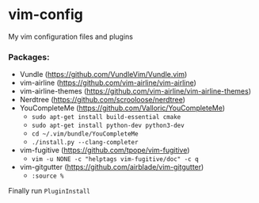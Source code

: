 # vim-config
My vim configuration files and plugins

### Packages:
+ Vundle (https://github.com/VundleVim/Vundle.vim)
+ vim-airline (https://github.com/vim-airline/vim-airline)
+ vim-airline-themes (https://github.com/vim-airline/vim-airline-themes)
+ Nerdtree (https://github.com/scrooloose/nerdtree)
+ YouCompleteMe (https://github.com/Valloric/YouCompleteMe)
    - `sudo apt-get install build-essential cmake`
    - `sudo apt-get install python-dev python3-dev`
    - `cd ~/.vim/bundle/YouCompleteMe`
    - `./install.py --clang-completer`
+ vim-fugitive (https://github.com/tpope/vim-fugitive)
    - `vim -u NONE -c "helptags vim-fugitive/doc" -c q`
+ vim-gitgutter (https://github.com/airblade/vim-gitgutter)
    - `:source %`

Finally run `PluginInstall`
